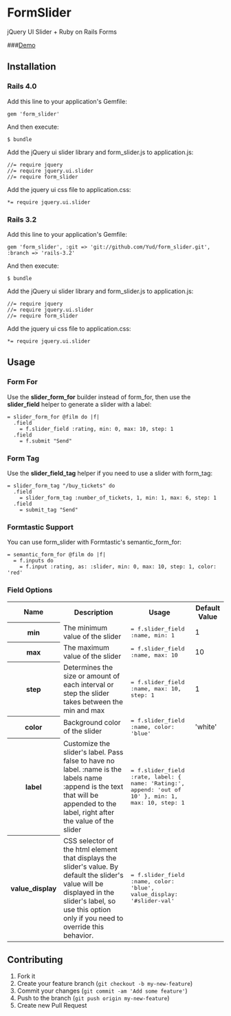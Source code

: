 # FormSlider

jQuery UI Slider + Ruby on Rails Forms

###[Demo](http://form-slider-example-app.herokuapp.com/)

## Installation

### Rails 4.0

Add this line to your application's Gemfile:

    gem 'form_slider'

And then execute:

    $ bundle

Add the jQuery ui slider library and form_slider.js to application.js:

    //= require jquery
    //= require jquery.ui.slider
    //= require form_slider

Add the jquery ui css file to application.css:

    *= require jquery.ui.slider

### Rails 3.2

Add this line to your application's Gemfile:

    gem 'form_slider', :git => 'git://github.com/Yud/form_slider.git', :branch => 'rails-3.2'

And then execute:

    $ bundle

Add the jQuery ui slider library and form_slider.js to application.js:

    //= require jquery
    //= require jquery.ui.slider
    //= require form_slider

Add the jquery ui css file to application.css:

    *= require jquery.ui.slider

## Usage

### Form For
Use the **slider_form_for** builder instead of form_for, then use the **slider_field** helper to generate a slider with a label:

    = slider_form_for @film do |f|
      .field
        = f.slider_field :rating, min: 0, max: 10, step: 1
      .field
        = f.submit "Send"
    

### Form Tag
Use the **slider_field_tag** helper if you need to use a slider with form_tag:

    = slider_form_tag "/buy_tickets" do
      .field
        = slider_form_tag :number_of_tickets, 1, min: 1, max: 6, step: 1
      .field
        = submit_tag "Send"

### Formtastic Support
You can use form_slider with Formtastic's semantic_form_for:

    = semantic_form_for @film do |f|
      = f.inputs do
        = f.input :rating, as: :slider, min: 0, max: 10, step: 1, color: 'red'

### Field Options

<table>
  <tr>
    <th>Name</th>
    <th>Description</th>
    <th>Usage</th>
    <th>Default Value</th>
  </tr>
  <tr>
    <th>min</th>
    <td>The minimum value of the slider</td>
    <td><tt>= f.slider_field :name, min: 1</tt></td></td>
    <td>1</td>
  </tr>
  <tr>
    <th>max</th>
    <td>The maximum value of the slider</td>
    <td><tt>= f.slider_field :name, max: 10</tt></td></td>
    <td>10</td>
  </tr>
  <tr>
    <th>step</th>
    <td>Determines the size or amount of each interval or step the slider takes between the min and max</td>
    <td><tt>= f.slider_field :name, max: 10, step: 1</tt></td></td>
    <td>1</td>
  </tr>
  <tr>
    <th>color</th>
    <td>Background color of the slider</td>
    <td><tt>= f.slider_field :name, color: 'blue'</tt></td></td>
    <td>'white'</td>
  </tr>
  <tr>
    <th>label</th>
    <td>
      Customize the slider's label. Pass false to have no label.
      :name is the labels name
      :append is the text that will be appended to the label, right after the value of the slider
    </td>
    <td><tt>= f.slider_field :rate, label: { name: 'Rating:', append: 'out of 10' }, min: 1, max: 10, step: 1</tt></td></td>
    <td></td>
  </tr>
  <tr>
    <th>value_display</th>
    <td>
      CSS selector of the html element that displays the slider's
      value. By default the slider's value will be displayed in the
      slider's label, so use this option only if you need to override this
      behavior. 
    </td>
    <td><tt>= f.slider_field :name, color: 'blue', value_display: '#slider-val'</tt></td></td>
    <td></td>
  </tr>
</table>


## Contributing

1. Fork it
2. Create your feature branch (`git checkout -b my-new-feature`)
3. Commit your changes (`git commit -am 'Add some feature'`)
4. Push to the branch (`git push origin my-new-feature`)
5. Create new Pull Request
